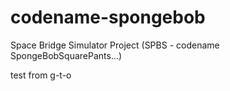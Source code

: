 # codename-spongebob
Space Bridge Simulator Project (SPBS - codename SpongeBobSquarePants...)

test from g-t-o
